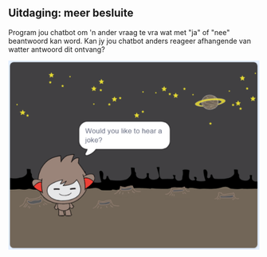 ## Uitdaging: meer besluite

Program jou chatbot om 'n ander vraag te vra wat met "ja" of "nee" beantwoord kan word. Kan jy jou chatbot anders reageer afhangende van watter antwoord dit ontvang?

![kiekie](images/chatbot-joke.png)